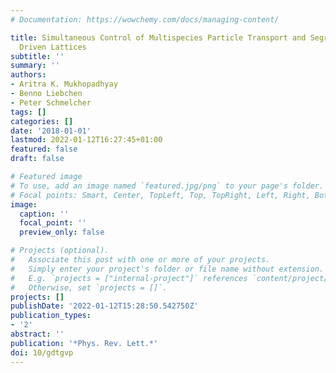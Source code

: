 ```yaml
---
# Documentation: https://wowchemy.com/docs/managing-content/

title: Simultaneous Control of Multispecies Particle Transport and Segregation in
  Driven Lattices
subtitle: ''
summary: ''
authors:
- Aritra K. Mukhopadhyay
- Benno Liebchen
- Peter Schmelcher
tags: []
categories: []
date: '2018-01-01'
lastmod: 2022-01-12T16:27:45+01:00
featured: false
draft: false

# Featured image
# To use, add an image named `featured.jpg/png` to your page's folder.
# Focal points: Smart, Center, TopLeft, Top, TopRight, Left, Right, BottomLeft, Bottom, BottomRight.
image:
  caption: ''
  focal_point: ''
  preview_only: false

# Projects (optional).
#   Associate this post with one or more of your projects.
#   Simply enter your project's folder or file name without extension.
#   E.g. `projects = ["internal-project"]` references `content/project/deep-learning/index.md`.
#   Otherwise, set `projects = []`.
projects: []
publishDate: '2022-01-12T15:28:50.542750Z'
publication_types:
- '2'
abstract: ''
publication: '*Phys. Rev. Lett.*'
doi: 10/gdtgvp
---
```

